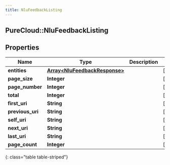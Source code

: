 ```yaml
---
title: NluFeedbackListing
---
```

## PureCloud::NluFeedbackListing

## Properties

|Name | Type | Description | Notes|
|------------ | ------------- | ------------- | -------------|
| **entities** | [**Array&lt;NluFeedbackResponse&gt;**](NluFeedbackResponse.html) |  | [optional] |
| **page_size** | **Integer** |  | [optional] |
| **page_number** | **Integer** |  | [optional] |
| **total** | **Integer** |  | [optional] |
| **first_uri** | **String** |  | [optional] |
| **previous_uri** | **String** |  | [optional] |
| **self_uri** | **String** |  | [optional] |
| **next_uri** | **String** |  | [optional] |
| **last_uri** | **String** |  | [optional] |
| **page_count** | **Integer** |  | [optional] |
{: class="table table-striped"}


